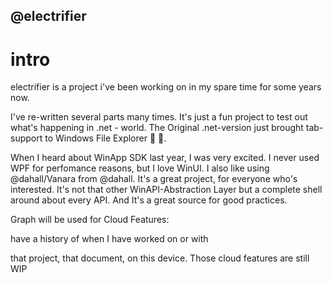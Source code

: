 ## @electrifier 
# intro

electrifier is a project i've been working on in my spare time for some years now.


I've re-written several parts many times. It's just a fun project to test out what's happening in .net - world. The Original .net-version just brought tab-support to Windows File Explorer 🙌 🎉.

When I heard about WinApp SDK last year, I was very excited. I never used WPF for perfomance reasons, but I love WinUI. I also like using @dahall/Vanara from @dahall. It's a great project, for everyone who's interested. It's not that other WinAPI-Abstraction Layer but a complete shell around about every API. And It's a great source for good practices.

Graph will be used for Cloud Features:

have a history of when I have worked on or with

that project,
that document,
on this device.
Those cloud features are still WIP



<!--

**Here are some ideas to get you started:**

🙋‍♀️ A short introduction - what is your organization all about?
🌈 Contribution guidelines - how can the community get involved?
👩‍💻 Useful resources - where can the community find your docs? Is there anything else the community should know?
🍿 Fun facts - what does your team eat for breakfast?
🧙 Remember, you can do mighty things with the power of [Markdown](https://docs.github.com/github/writing-on-github/getting-started-with-writing-and-formatting-on-github/basic-writing-and-formatting-syntax)
-->

